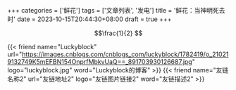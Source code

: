 +++
categories = ['鲜花']
tags = ['文章列表', '发电']
title = '鲜花：当神明死去时'
date = 2023-10-15T20:44:30+08:00
draft = true
+++

$$\frac{1}{2} $$

<div class="flink" id="article-container">
<div class="friend-list-div" >

{{< friend name="Luckyblock" url="https://images.cnblogs.com/cnblogs_com/luckyblock/1782419/o_210219132749K5mEFBN154OnprfMbkvUaQ==_891703930126687.jpg" logo="luckyblock.jpg" word="Luckyblock的博客" >}}
{{< friend name="友链名称2" url="友链地址2" logo="友链图片链接2" word="友链描述2" >}}

</div>
</div>